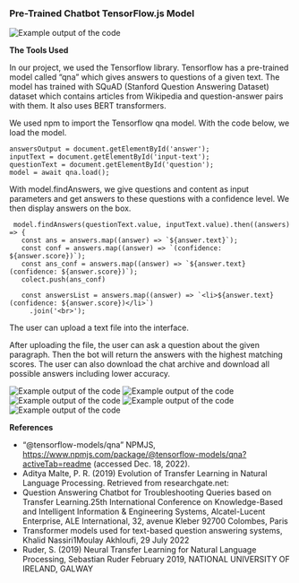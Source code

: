 ### Pre-Trained Chatbot TensorFlow.js Model

![Example output of the code](https://github.com/nadidebeyza/nlp-chatbot-tensorflowjs/blob/main/demo/1.png "Example output of the code")

**The Tools Used**

In our project, we used the Tensorflow library. Tensorflow has a pre-trained model called “qna” which gives answers to questions of a given text. The model has trained with SQuAD (Stanford Question Answering Dataset) dataset which contains articles from Wikipedia and question-answer pairs with them. It also uses BERT transformers.

We used npm to import the Tensorflow qna model. With the code below, we load the model.

    answersOutput = document.getElementById('answer');
    inputText = document.getElementById('input-text');
    questionText = document.getElementById('question');
    model = await qna.load();
  
With model.findAnswers, we give questions and content as input parameters and get answers to these questions with a confidence level. We then display answers on the box.

     model.findAnswers(questionText.value, inputText.value).then((answers) => {
       const ans = answers.map((answer) => `${answer.text}`);
       const conf = answers.map((answer) => `(confidence: ${answer.score})`);
       const ans_conf = answers.map((answer) => `${answer.text} (confidence: ${answer.score})`);        
       colect.push(ans_conf)
        
       const answersList = answers.map((answer) => `<li>${answer.text} (confidence: ${answer.score})</li>`)
         .join('<br>');
          
The user can upload a text file into the interface.

After uploading the file, the user can ask a question about the given paragraph. Then the bot will return the answers with the highest matching scores. The user can also download the chat archive and download all possible answers including lower accuracy.

![Example output of the code](https://github.com/nadidebeyza/nlp-chatbot-tensorflowjs/blob/main/demo/2.png "Example output of the code")
![Example output of the code](https://github.com/nadidebeyza/nlp-chatbot-tensorflowjs/blob/main/demo/3.png "Example output of the code")
![Example output of the code](https://github.com/nadidebeyza/nlp-chatbot-tensorflowjs/blob/main/demo/4.png "Example output of the code")
![Example output of the code](https://github.com/nadidebeyza/nlp-chatbot-tensorflowjs/blob/main/demo/5.png "Example output of the code")
![Example output of the code](https://github.com/nadidebeyza/nlp-chatbot-tensorflowjs/blob/main/demo/6.png "Example output of the code")

**References**

- “@tensorflow-models/qna” NPMJS,
https://www.npmjs.com/package/@tensorflow-models/qna?activeTab=readme
(accessed Dec. 18, 2022).
- Aditya Malte, P. R. (2019) Evolution of Transfer Learning in Natural Language
Processing. Retrieved from researchgate.net:
- Question Answering Chatbot for Troubleshooting Queries based on Transfer Learning.25th International Conference on Knowledge-Based and Intelligent Information & Engineering Systems, Alcatel-Lucent Enterprise, ALE International, 32, avenue Kleber 92700 Colombes, Paris
- Transformer models used for text-based question answering systems, Khalid Nassiri1Moulay Akhloufi, 29 July 2022
- Ruder, S. (2019) Neural Transfer Learning for Natural Language Processing, Sebastian Ruder February 2019, NATIONAL UNIVERSITY OF IRELAND, GALWAY
